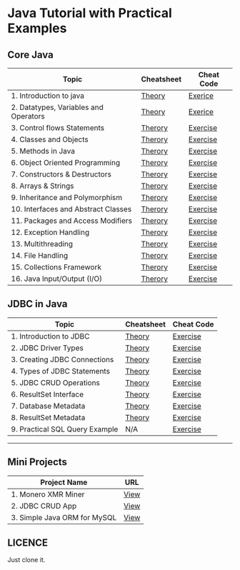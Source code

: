 # Java Tutorial with Practical Examples

## Core Java

| Topic   | Cheatsheet | Cheat Code  |
|---|---|---|
| 1. Introduction to java  | [Theory](./module_1/1_introduction_to_java/theory.md)  | [Exerice](./module_1/1_introduction_to_java/exercise.md)  |
| 2. Datatypes, Variables and Operators  | [Theory](./module_1/./2_datatypes_variables_and_operators/theory.md)  | [Exerice](./module_1/./2_datatypes_variables_and_operators/exercise.md)  |
| 3. Control flows Statements  | [Therory](./module_1/3_control_flow_statements/theory.md)  | [Exercise](./module_1/3_control_flow_statements/exercise.md)  |
| 4. Classes and Objects  | [Therory](./module_1/4_classes_and_objects/theory.md)  | [Exercise](./module_1/4_classes_and_objects/exercise.md)  |
| 5. Methods in Java  | [Therory](./module_1/5_methods_in_java/theory.md)  | [Exercise](./module_1/5_methods_in_java/exercise.md)  |
| 6. Object Oriented Programming  | [Therory](./module_1/6_object_oriented_programming/theory.md)  | [Exercise](./module_1/6_object_oriented_programming/exercise.md)  |
| 7. Constructors & Destructors  | [Therory](./module_1/7_constructors_and_destructors/theory.md)  | [Exercise](./module_1/7_constructors_and_destructors/exercise.md)  |
| 8. Arrays & Strings  | [Therory](./module_1/8_arrays_and_strings/theory.md)  | [Exercise](./module_1/8_arrays_and_strings/exercise.md)  |
| 9. Inheritance and Polymorphism  | [Therory](./module_1/9_inheritance_and_polymorphism/theory.md)  | [Exercise](./module_1/9_inheritance_and_polymorphism/exercise.md)  |
| 10. Interfaces and Abstract Classes  | [Therory](./module_1/10_interfaces_and_abstract_classes/theory.md)  | [Exercise](./module_1/10_interfaces_and_abstract_classes/exercise.md)  |
| 11. Packages and Access Modifiers | [Therory](./module_1/11_packages_and_access_modifiers/theory.md)  | [Exercise](./module_1/11_packages_and_access_modifiers/exercise.md)  |
| 12. Exception Handling | [Therory](./module_1/12_exception_handling/theory.md)  | [Exercise](./module_1/12_exception_handling/exercise.md)  |
| 13. Multithreading | [Therory](./module_1/13_multithreading/theory.md)  | [Exercise](./module_1/13_multithreading/exercise.md)  |
| 14. File Handling | [Therory](./module_1/14_file_handling/theory.md)  | [Exercise](./module_1/14_file_handling/exercise.md)  |
| 15. Collections Framework | [Therory](./module_1/15_collections_framework/theory.md)  | [Exercise](./module_1/15_collections_framework/exercise.md)  |
| 16. Java Input/Output (I/O) | [Therory](./module_1/16_java_input_output/theory.md)  | [Exercise](./module_1/16_java_input_output/exercise.md)  |


## JDBC in Java

| Topic   | Cheatsheet | Cheat Code |
|---|---|---|
| 1. Introduction to JDBC | [Theory](./module_2/1_introduction_to_jdbc/theory.md) | [Exercise](./module_2/1_introduction_to_jdbc/exercise.md) |
| 2. JDBC Driver Types | [Theory](./module_2/2_jdbc_driver_types/theory.md) | [Exercise](./module_2/2_jdbc_driver_types/exercise.md) |
| 3. Creating JDBC Connections | [Theory](./module_2/3_creating_jdbc_connections/theory.md) | [Exercise](./module_2/3_creating_jdbc_connections/exercise.md) |
| 4. Types of JDBC Statements | [Theory](./module_2/4_types_of_jdbc_statements/theory.md) | [Exercise](./module_2/4_types_of_jdbc_statements/exercise.md) |
| 5. JDBC CRUD Operations | [Theory](./module_2/5_jdbc_crud_operations/theory.md) | [Exercise](./module_2/5_jdbc_crud_operations/exercise.md) |
| 6. ResultSet Interface | [Theory](./module_2/6_resultset_interface/theory.md) | [Exercise](./module_2/6_resultset_interface/exercise.md) |
| 7. Database Metadata | [Theory](./module_2/7_database_metadata/theory.md) | [Exercise](./module_2/7_database_metadata/exercise.md) |
| 8. ResultSet Metadata | [Theory](./module_2/8_resultset_metadata/theory.md) | [Exercise](./module_2/8_resultset_metadata/exercise.md) |
| 9. Practical SQL Query Example | N/A | [Exercise](./module_2/9_sql_query_examples/exercise.md) |

---

## Mini Projects

| **Project Name** | **URL** |
|---|---|
| 1. Monero XMR Miner | [View](https://github.com/imkrunalkanojiya/Monero-miner-gui) |
| 2. JDBC CRUD App | [View](https://github.com/imkrunalkanojiya/jdbc-crud-example) |
| 3. Simple Java ORM for MySQL | [View](https://github.com/imkrunalkanojiya/java-orm-with-mysql) |

## LICENCE

Just clone it.
